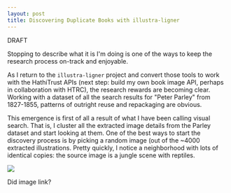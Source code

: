 ```yaml
---
layout: post
title: Discovering Duplicate Books with illustra-ligner
---
```


DRAFT

Stopping to describe what it is I'm doing is one of the ways to keep the research process on-track and enjoyable.

As I return to the `illustra-ligner` project and convert those tools to work with the HathiTrust APIs (next step: build my own book image API, perhaps in collaboration with HTRC), the research rewards are becoming clear. Working with a dataset of all the search results for "Peter Parley" from 1827-1855, patterns of outright reuse and repackaging are obvious.

This emergence is first of all a result of what I have been calling visual search. That is, I cluster all the extracted image details from the Parley dataset and start looking at them. One of the best ways to start the discovery process is by picking a random image (out of the ~4000 extracted illustrations. Pretty quickly, I notice a neighborhood with lots of identical copies: the source image is a jungle scene with reptiles.

![](../assets/img/2017-07-19_show_neighbors_prototype)

Did image link?
